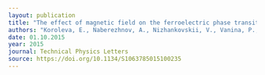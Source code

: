 ```yaml
---
layout: publication
title: "The effect of magnetic field on the ferroelectric phase transition in KH2PO4 nanoparticles embedded in magnetic porous glass"
authors: "Koroleva, E., Naberezhnov, A., Nizhankovskii, V., Vanina, P., & Sysoeva, A."
date: 01.10.2015
year: 2015
journal: Technical Physics Letters
source: https://doi.org/10.1134/S1063785015100235
---
```


